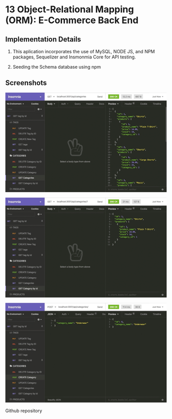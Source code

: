 # 13 Object-Relational Mapping (ORM): E-Commerce Back End

## Implementation Details

1. This aplication incorporates the use of MySQL, NODE JS, and NPM packages, Sequelizer and Insmonmia Core for API testing.

2. Seeding the Schema database using npm

## Screenshots

![In Insomnia Core, the user tests “GET tags,” “GET Categories,” and “GET All Products.”.](./Assets/13-orm-homework-demo-01.gif)

![In Insomnia Core, the user tests “GET tag by id,” “GET Category by ID,” and “GET One Product.”](./Assets/13-orm-homework-demo-02.gif)

![In Insomnia Core, the user tests “DELETE Category by ID,” “CREATE Category,” and “UPDATE Category.”](./Assets/13-orm-homework-demo-03.gif)

Github repository

